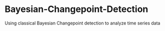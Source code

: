 # Bayesian-Changepoint-Detection
Using classical Bayesian Changepoint detection to analyze time series data
